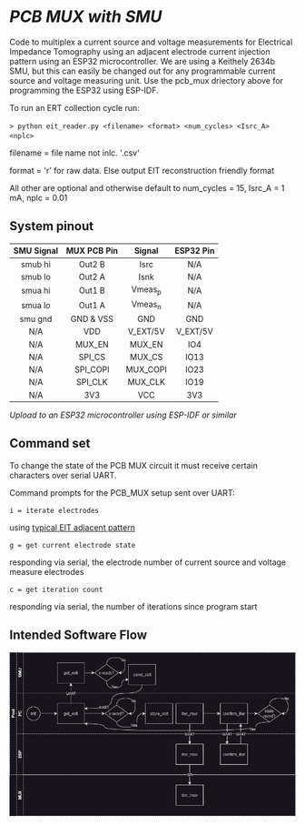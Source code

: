 # _PCB MUX with SMU_

Code to multiplex a current source and voltage measurements for Electrical Impedance Tomography using an adjacent electrode current injection pattern using an ESP32 microcontroller. We are using a Keithely 2634b SMU, but this can easily be changed out for any programmable current source and voltage measuring unit. Use the pcb_mux driectory above for programming the ESP32 using ESP-IDF. 

To run an ERT collection cycle run:

`> python eit_reader.py <filename> <format> <num_cycles> <Isrc_A> <nplc>`

filename = file name not inlc. '.csv'

format = 'r' for raw data. Else output EIT reconstruction friendly format

All other are optional and otherwise default to num_cycles = 15, Isrc_A = 1 mA, nplc = 0.01



## System pinout

| **SMU Signal** | **MUX PCB Pin** | **Signal** | **ESP32 Pin** |
|:--------------:|:---------------:|:----------:|:-------------:|
|     smub hi    |      Out2 B     |    Isrc    |      N/A      |
|     smub lo    |      Out2 A     |    Isnk    |      N/A      |
|     smua hi    |      Out1 B     |  $\mathrm{Vmeas_p}$ |      N/A      |
|     smua lo    |      Out1 A     |  $\mathrm{Vmeas_n}$ |      N/A      |
|     smu gnd    |     GND & VSS   |     GND    |      GND      |
|       N/A      |       VDD       |  V_EXT/5V  |    V_EXT/5V   |
|       N/A      |      MUX_EN     |   MUX_EN   |      IO4      |
|       N/A      |      SPI_CS     |   MUX_CS   |      IO13     |
|       N/A      |     SPI_COPI    |  MUX_COPI  |      IO23     |
|       N/A      |     SPI_CLK     |   MUX_CLK  |      IO19     |
|       N/A      |       3V3       |     VCC    |      3V3      |

*Upload to an ESP32 microcontroller using ESP-IDF or similar*

## Command set
To change the state of the PCB MUX circuit it must receive certain characters over serial UART. 

Command prompts for the PCB_MUX setup sent over UART:

    i = iterate electrodes
using [typical EIT adjacent pattern](https://hal.science/hal-03370772/document)

    g = get current electrode state
responding via serial, the electrode number of current source and voltage measure electrodes

    c = get iteration count
responding via serial, the number of iterations since program start

## Intended Software Flow

![Pool lane diagram showing the parallel workflow of a PC, SMU, and ESP programs](/pcb-firmware/pcb_mux/PCB_MUX_SW_flow.jpg)


